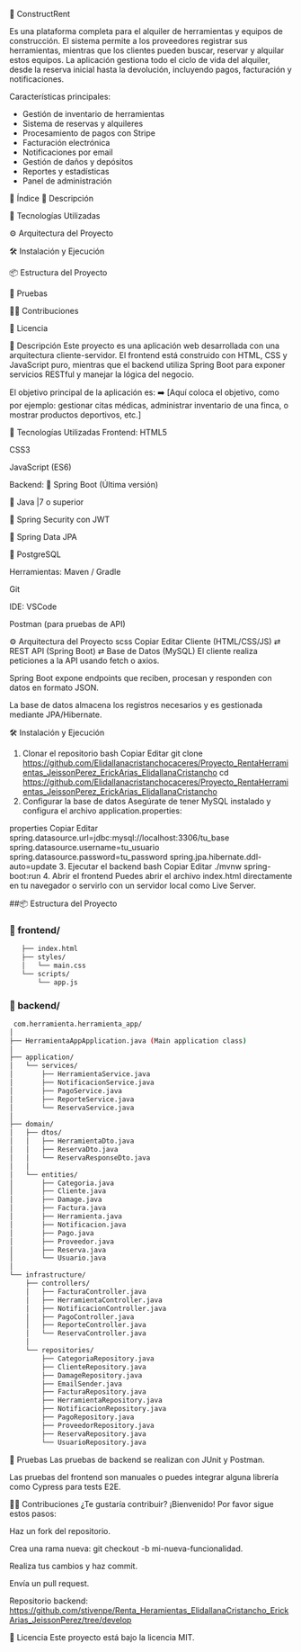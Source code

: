 🧩 ConstructRent

Es una plataforma completa para el alquiler de herramientas y equipos de construcción. El sistema permite a los proveedores registrar sus herramientas, mientras que los clientes pueden buscar, reservar y alquilar estos equipos. La aplicación gestiona todo el ciclo de vida del alquiler, desde la reserva inicial hasta la devolución, incluyendo pagos, facturación y notificaciones.

Características principales:

- Gestión de inventario de herramientas
- Sistema de reservas y alquileres
- Procesamiento de pagos con Stripe
- Facturación electrónica
- Notificaciones por email
- Gestión de daños y depósitos
- Reportes y estadísticas
- Panel de administración



📌 Índice
📜 Descripción

🚀 Tecnologías Utilizadas

⚙️ Arquitectura del Proyecto

🛠️ Instalación y Ejecución

📦 Estructura del Proyecto

🧪 Pruebas

🙋‍♂️ Contribuciones

📄 Licencia

📜 Descripción
Este proyecto es una aplicación web desarrollada con una arquitectura cliente-servidor. El frontend está construido con HTML, CSS y JavaScript puro, mientras que el backend utiliza Spring Boot para exponer servicios RESTful y manejar la lógica del negocio.

El objetivo principal de la aplicación es:
➡️ [Aquí coloca el objetivo, como por ejemplo: gestionar citas médicas, administrar inventario de una finca, o mostrar productos deportivos, etc.]

🚀 Tecnologías Utilizadas
Frontend:
HTML5

CSS3

JavaScript (ES6)

Backend:
🔹 Spring Boot (Última versión)

 🔹 Java |7 o superior

 🔹 Spring Security con JWT

 🔹 Spring Data JPA

 🔹 PostgreSQL


Herramientas:
Maven / Gradle

Git

IDE:  VSCode

Postman (para pruebas de API)

⚙️ Arquitectura del Proyecto
scss
Copiar
Editar
Cliente (HTML/CSS/JS) ⇄ REST API (Spring Boot) ⇄ Base de Datos (MySQL)
El cliente realiza peticiones a la API usando fetch o axios.

Spring Boot expone endpoints que reciben, procesan y responden con datos en formato JSON.

La base de datos almacena los registros necesarios y es gestionada mediante JPA/Hibernate.

🛠️ Instalación y Ejecución
1. Clonar el repositorio
bash
Copiar
Editar
git clone https://github.com/Elidallanacristanchocaceres/Proyecto_RentaHerramientas_JeissonPerez_ErickArias_ElidallanaCristancho
cd https://github.com/Elidallanacristanchocaceres/Proyecto_RentaHerramientas_JeissonPerez_ErickArias_ElidallanaCristancho
2. Configurar la base de datos
Asegúrate de tener MySQL instalado y configura el archivo application.properties:

properties
Copiar
Editar
spring.datasource.url=jdbc:mysql://localhost:3306/tu_base
spring.datasource.username=tu_usuario
spring.datasource.password=tu_password
spring.jpa.hibernate.ddl-auto=update
3. Ejecutar el backend
bash
Copiar
Editar
./mvnw spring-boot:run
4. Abrir el frontend
Puedes abrir el archivo index.html directamente en tu navegador o servirlo con un servidor local como Live Server.

##📦 Estructura del Proyecto
### 📁 frontend/
````bash
   ├── index.html
   ├── styles/
   │   └── main.css
   └── scripts/
       └── app.js
````
### 📁 backend/
````bash
 com.herramienta.herramienta_app/
│
├── HerramientaAppApplication.java (Main application class)
│
├── application/
│   └── services/
│       ├── HerramientaService.java
│       ├── NotificacionService.java
│       ├── PagoService.java
│       ├── ReporteService.java
│       └── ReservaService.java
│
├── domain/
│   ├── dtos/
│   │   ├── HerramientaDto.java
│   │   ├── ReservaDto.java
│   │   └── ReservaResponseDto.java
│   │
│   └── entities/
│       ├── Categoria.java
│       ├── Cliente.java
│       ├── Damage.java
│       ├── Factura.java
│       ├── Herramienta.java
│       ├── Notificacion.java
│       ├── Pago.java
│       ├── Proveedor.java
│       ├── Reserva.java
│       └── Usuario.java
│
└── infrastructure/
    ├── controllers/
    │   ├── FacturaController.java
    │   ├── HerramientaController.java
    │   ├── NotificacionController.java
    │   ├── PagoController.java
    │   ├── ReporteController.java
    │   └── ReservaController.java
    │
    └── repositories/
        ├── CategoriaRepository.java
        ├── ClienteRepository.java
        ├── DamageRepository.java
        ├── EmailSender.java
        ├── FacturaRepository.java
        ├── HerramientaRepository.java
        ├── NotificacionRepository.java
        ├── PagoRepository.java
        ├── ProveedorRepository.java
        ├── ReservaRepository.java
        └── UsuarioRepository.java
```` 
🧪 Pruebas
Las pruebas de backend se realizan con JUnit y Postman.

Las pruebas del frontend son manuales o puedes integrar alguna librería como Cypress para tests E2E.

🙋‍♂️ Contribuciones
¿Te gustaría contribuir? ¡Bienvenido! Por favor sigue estos pasos:

Haz un fork del repositorio.

Crea una rama nueva: git checkout -b mi-nueva-funcionalidad.

Realiza tus cambios y haz commit.

Envía un pull request.

Repositorio backend:
https://github.com/stivenpe/Renta_Heramientas_ElidallanaCristancho_ErickArias_JeissonPerez/tree/develop


📄 Licencia
Este proyecto está bajo la licencia MIT.

